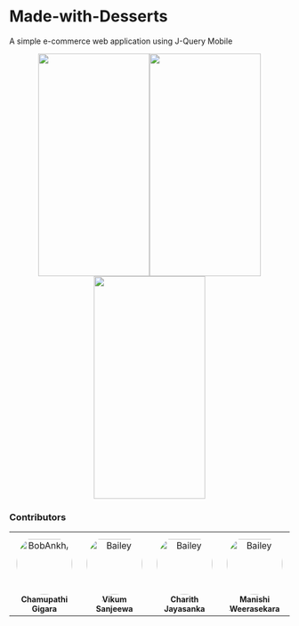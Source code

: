 # Made-with-Desserts
A simple e-commerce web application using J-Query Mobile

<p align="center">
<img src="SS%201.png?raw=true" width="200" height="400" /><img src="SS%2002.png?raw=true" width="200" height="400" /><img src="SS%203.png?raw=true" width="200" height="400" />
</p>  

### Contributors

<table align="center">
<tr>
    <td align="center" style="word-wrap: break-word; width: 150.0; height: 150.0">
        <a href=https://github.com/gigara>
            <img src=https://avatars.githubusercontent.com/u/16335290?v=4 width="100;"  style="border-radius:50%;align-items:center;justify-content:center;overflow:hidden;padding-top:10px" alt=BobAnkh/>
            <br />
            <sub style="font-size:14px"><b>Chamupathi Gigara</b></sub>
        </a>
    </td>
    <td align="center" style="word-wrap: break-word; width: 150.0; height: 150.0">
        <a href=https://github.com/vikumkbv>
            <img src=https://avatars.githubusercontent.com/u/33031034?v=4 width="100;"  style="border-radius:50%;align-items:center;justify-content:center;overflow:hidden;padding-top:10px" alt=Bailey Harrington/>
            <br />
            <sub style="font-size:14px"><b>Vikum Sanjeewa</b></sub>
        </a>
    </td>
  <td align="center" style="word-wrap: break-word; width: 150.0; height: 150.0">
        <a href=https://github.com/charithjayasanka>
            <img src=https://avatars.githubusercontent.com/u/33053033?v=4 width="100;"  style="border-radius:50%;align-items:center;justify-content:center;overflow:hidden;padding-top:10px" alt=Bailey Harrington/>
            <br />
            <sub style="font-size:14px"><b>Charith Jayasanka</b></sub>
        </a>
    </td>
  <td align="center" style="word-wrap: break-word; width: 150.0; height: 150.0">
        <a href=https://github.com/ManiWee>
            <img src=https://avatars.githubusercontent.com/u/37861406?v=4 width="100;"  style="border-radius:50%;align-items:center;justify-content:center;overflow:hidden;padding-top:10px" alt=Bailey Harrington/>
            <br />
            <sub style="font-size:14px"><b>Manishi Weerasekara</b></sub>
        </a>
    </td>
</tr>
</table>
